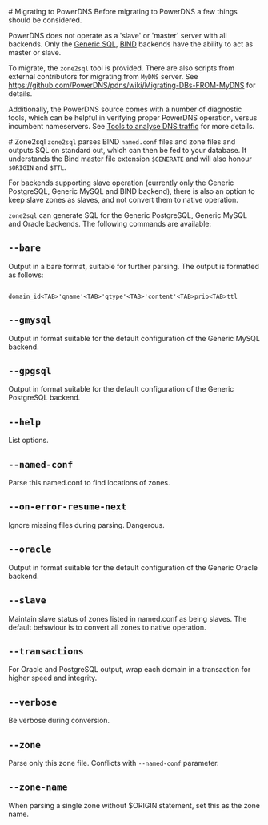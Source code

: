 # Migrating to PowerDNS
Before migrating to PowerDNS a few things should be considered.

PowerDNS does not operate as a 'slave' or 'master' server with all backends.
Only the [Generic SQL](backend-generic-mypgsql.md), [BIND](backend-bind.md) backends have the ability to act as master or slave.

To migrate, the `zone2sql` tool is provided. There are also scripts from external contributors for migrating from `MyDNS` server. See https://github.com/PowerDNS/pdns/wiki/Migrating-DBs-FROM-MyDNS for details. 

Additionally, the PowerDNS source comes with a number of diagnostic tools, which can be helpful in verifying proper PowerDNS operation, versus incumbent nameservers. See [Tools to analyse DNS traffic](../tools/analysis.md) for more details.

# Zone2sql
`zone2sql` parses BIND `named.conf` files and zone files and outputs SQL on standard out, which can then be fed to your database.
It understands the Bind master file extension `$GENERATE` and will also honour `$ORIGIN` and `$TTL`.

For backends supporting slave operation (currently only the Generic PostgreSQL, Generic MySQL and BIND backend), there is also an option to keep slave zones as slaves, and not convert them to native operation.

`zone2sql` can generate SQL for the Generic PostgreSQL, Generic MySQL and Oracle backends. The following commands are available:

## `--bare`
Output in a bare format, suitable for further parsing. The output is formatted as follows:

```
          domain_id<TAB>'qname'<TAB>'qtype'<TAB>'content'<TAB>prio<TAB>ttl
```

## `--gmysql`
Output in format suitable for the default configuration of the Generic MySQL backend.

## `--gpgsql`
Output in format suitable for the default configuration of the Generic PostgreSQL backend.

## `--help`
List options.

## `--named-conf`
Parse this named.conf to find locations of zones.

## `--on-error-resume-next`
Ignore missing files during parsing. Dangerous.

## `--oracle`
Output in format suitable for the default configuration of the Generic Oracle backend.

## `--slave`
Maintain slave status of zones listed in named.conf as being slaves. The default behaviour is to convert all zones to native operation.

## `--transactions`
For Oracle and PostgreSQL output, wrap each domain in a transaction for higher speed and integrity.

## `--verbose`
Be verbose during conversion.

## `--zone`
Parse only this zone file. Conflicts with `--named-conf` parameter.

## `--zone-name`
When parsing a single zone without $ORIGIN statement, set this as the zone name.
